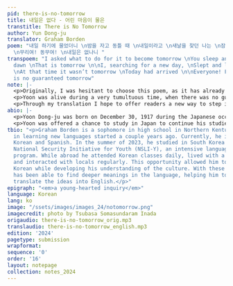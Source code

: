 ```yaml
---
pid: there-is-no-tomorrow
title: 내일은 없다 - 어린 마음이 물은
transtitle: There is No Tomorrow
author: Yun Dong-ju
translator: Graham Borden
poem: "내일 하기에 물었더니 \n밤을 자고 동틀 때 \n내일이라고 \n새날을 찾던 나는 \n잠을 자고 돌아보니 \n그때는 내일이 아니라 \n오늘이더라
  \n무리여! 동무여! \n내일은 없나니 "
transpoem: "I asked what to do for it to become tomorrow \nYou sleep and when it’s
  dawn \nThat is tomorrow \n\nI, searching for a new day, \nSlept and looked back
  \nAt that time it wasn’t tomorrow \nToday had arrived \n\nEveryone! Friends! \nThere
  is no guaranteed tomorrow"
note: |-
  <p>Originally, I was hesitant to choose this poem, as it has already been translated before. However, after reading about Yoon’s harrowing past and taking time to compare the various translations, I noticed some shortcomings and knew this was the poem for me. I was so inspired by Yoon sharing his emotions and wanted to honor his words by conveying them through my own translation.</p> 
  <p>Yoon was alive during a very tumultuous time, when there was no guarantee of a safe tomorrow. People had no way to predict what each day might bring. To clearly show this message, I translated sentences with this in mind. In particular, I translated the last sentence as “there is no guaranteed tomorrow,” rather than “there is no tomorrow,” to show the questioning nature of the sentence rather than portraying it as a factual statement. I also translated the Korean word <span lang=“ko”>마음이</span> to “heart,” instead of “mind” which other translated versions often do. I choose this because <span lang=“ko”>마음이</span> doesn't exactly mean mind, rather it means the body of a person, and the state of them. This way, the sentence “a young hearted inquiry” feels more intimate, and I feel this is more in line with Yoon’s intention. The rest of the poem was translated as directly as possible, also in order to keep with the spirit of the original work.</p> 
  <p>Through my translation I hope to offer readers a new way to step into the emotions of the author, his experiences, and the context in which the poem was written. Yoon’s poem is so powerful, no matter the language. I tried to capture its meaning so his poem can impact many more people for many more years.</p>
abio: |-
  <p>Yoon Dong-ju was born on December 30, 1917 during the Japanese occupation of Korea. Yoon was dedicated to the Korean independence movement and used his poetry as a tool to fight against oppression. Under Japanese control, Korean culture was greatly suppressed. Koreans were forced to speak Japanese and change their names. However, Yoon continued writing his poems in Hangul, Korean orthography opposed to Japanese. At the age of seventeen, he released his first four poems, including “There is no Tomorrow.”</p> 
  <p>Yoon was offered a chance to study in Japan to continue his studies in literature, under the condition he changed his last name and followed Japanese rule. This caused Yoon to have conflicting ideas about himself, which he expressed later in a poem, “Confession.” While in Japan, Yoon was captured and put in prison because of his involvement in the independence movement. Due to harsh treatment during imprisonment, Yoon died at the young age of twenty eight. To this day, Yoon’s works are still some of the most beloved in Korea, where there is a museum dedicated to him in Seoul’s Jongno District (<span lang=“ko”>종로구</span>).</p>
tbio: "<p>Graham Borden is a sophomore in high school in Northern Kentucky. His interest
  in learning new languages started a couple years ago. Currently, he is learning
  Korean and Spanish. In the summer of 2023, he studied in South Korea through the
  National Security Initiative for Youth (NSLI-Y), an intensive language immersion
  program. While abroad he attended Korean classes daily, lived with a host family,
  and interacted with locals regularly. This opportunity allowed him to improve his
  Korean while developing his understanding of the culture. With these skills, he
  has been able to find deeper meanings in the language, helping him to more effectively
  translate the ideas into English.</p>"
epigraph: "<em>a young-hearted inquiry</em>"
language: Korean
lang: ko
image: "/ssets/images/images_24/notomorrow.png"
imagecredit: photo by Tsubasa Somasundaram Inada
origaudio: there-is-no-tomorrow_orig.mp3
translaudio: there-is-no-tomorrow_english.mp3
edition: '2024'
pagetype: submission
wrapformat:
sequence: '0'
order: '16'
layout: notepage
collection: notes_2024
---
```

